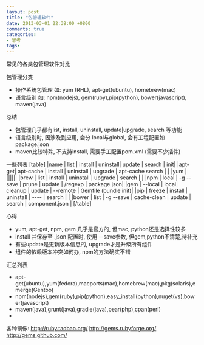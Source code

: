 ```yaml
---
layout: post
title: "包管理软件"
date: 2013-03-01 22:38:00 +0800
comments: true
categories:
- 思考
tags:
---
```


常见的各类包管理软件对比

包管理分类

* 操作系统包管理  如: yum (RHL), apt-get(ubuntu), homebrew(mac)
* 语言级别  如: npm(nodejs), gem(ruby),pip(python), bower(javascript), maven(java)


总结

* 包管理几乎都有list, install, uninstall, update|upgrade, search 等功能
* 语言级别时, 因涉及到应用, 会分 local与global, 会有工程配置如package.json
* maven比较特殊, 不支持install, 需要手工配置pom.xml   (需要不少插件)


一些列表
[table]
|name   | list | install | uninstall| update | search | init|
|apt-get| apt-cache  | install | uninstall | upgrade | apt-cache search | |
|yum     | ||||||
|brew    | list | install | uninstall | upgrade | search | |
|npm     | local | -g --save  | prune  | update |  /regexp | package.json|
|gem     | --local | local| cleanup | update | --remote | Gemfile (bundle init)|
|pip       | freeze | install | uninstall | ---- | search | |
|bower  | list  | -g --save | cache-clean | update | search  |  component.json |
[/table]


心得

* yum, apt-get, npm, gem 几乎是官方的, 但mac, python还是选择性较多
* install 并保存至 .json 配置时, 使用 --save参数, 但gem,python不清楚,待补充
* 有些update是更新版本信息的, upgrade才是升级所有组件
* 组件的依赖版本冲突如何办, npm的方法确实不错




汇总列表

* apt-get(ubuntu),yum(fedora),macports(mac),homebrew(mac),pkg(solaris),emerge(Gentoo)
* npm(nodejs),gem(ruby),pip(python),easy_install(python),nuget(vs),bower(javascript)
* maven(java),grunt(java),gradle(java),pear(php),cpan(perl)
* 




各种镜像:
http://ruby.taobao.org/
http://gems.rubyforge.org/
http://gems.github.com/
